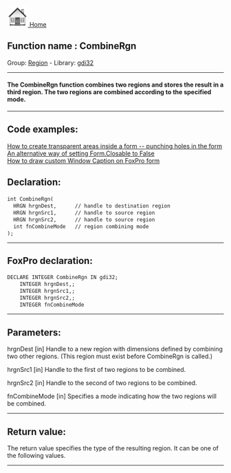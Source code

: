 [<img src="../../images/home.png"> Home ](https://github.com/VFPX/Win32API)  

## Function name : CombineRgn
Group: [Region](../../functions_group.md#Region)  -  Library: [gdi32](../../libraries.md#gdi32)  
***  


#### The CombineRgn function combines two regions and stores the result in a third region. The two regions are combined according to the specified mode.
***  


## Code examples:
[How to create transparent areas inside a form -- punching holes in the form](../../samples/sample_126.md)  
[An alternative way of setting Form.Closable to False](../../samples/sample_127.md)  
[How to draw custom Window Caption on FoxPro form](../../samples/sample_499.md)  

## Declaration:
```foxpro  
int CombineRgn(
  HRGN hrgnDest,      // handle to destination region
  HRGN hrgnSrc1,      // handle to source region
  HRGN hrgnSrc2,      // handle to source region
  int fnCombineMode   // region combining mode
);  
```  
***  


## FoxPro declaration:
```foxpro  
DECLARE INTEGER CombineRgn IN gdi32;
	INTEGER hrgnDest,;
	INTEGER hrgnSrc1,;
	INTEGER hrgnSrc2,;
	INTEGER fnCombineMode  
```  
***  


## Parameters:
hrgnDest 
[in] Handle to a new region with dimensions defined by combining two other regions. (This region must exist before CombineRgn is called.) 

hrgnSrc1 
[in] Handle to the first of two regions to be combined. 

hrgnSrc2 
[in] Handle to the second of two regions to be combined. 

fnCombineMode 
[in] Specifies a mode indicating how the two regions will be combined.  
***  


## Return value:
The return value specifies the type of the resulting region. It can be one of the following values.  
***  

